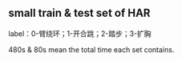 ## small train & test set of HAR

label：0-臂绕环；1-开合跳；2-踏步；3-扩胸

480s & 80s mean the total time each set contains.

